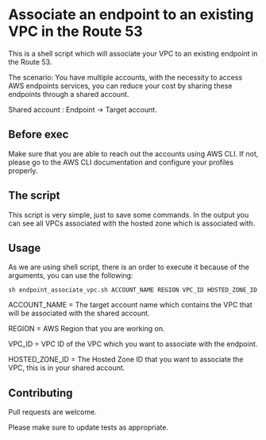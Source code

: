 # Associate an endpoint to an existing VPC in the Route 53

This is a shell script which will associate your VPC to an existing endpoint in the Route 53.

The scenario: You have multiple accounts, with the necessity to access AWS endpoints services, you can reduce your cost by sharing these endpoints through a shared account.

Shared account : Endpoint -> Target account.

## Before exec

Make sure that you are able to reach out the accounts using AWS CLI. If not, please go to the AWS CLI documentation and configure your profiles properly.

## The script

This script is very simple, just to save some commands. In the output you can see all VPCs associated with the hosted zone which is associated with.

## Usage

As we are using shell script, there is an order to execute it because of the arguments, you can use the following:

```
sh endpoint_associate_vpc.sh ACCOUNT_NAME REGION VPC_ID HOSTED_ZONE_ID
```
ACCOUNT_NAME = The target account name which contains the VPC that will be associated with the shared account.

REGION = AWS Region that you are working on.

VPC_ID = VPC ID of the VPC which you want to associate with the endpoint.

HOSTED_ZONE_ID = The Hosted Zone ID that you want to associate the VPC, this is in your shared account.

## Contributing
Pull requests are welcome. 

Please make sure to update tests as appropriate.
